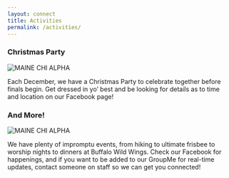 ```yaml
---
layout: connect
title: Activities
permalink: /activities/
---
```


### Christmas Party

<img src="{{ site.url }}/images/christmasparty.jpg" class="img-fluid" alt="MAINE CHI ALPHA">

Each December, we have a Christmas Party to celebrate together before finals begin. Get dressed in yo’ best and be looking for details as to time and location on our Facebook page!

### And More! 

<img src="{{ site.url }}/images/and-more.jpg" class="img-fluid" alt="MAINE CHI ALPHA">

We have plenty of impromptu events, from hiking to ultimate frisbee to worship nights to dinners at Buffalo Wild Wings. Check our Facebook for happenings, and if you want to be added to our GroupMe for real-time updates, contact someone on staff so we can get you connected!
